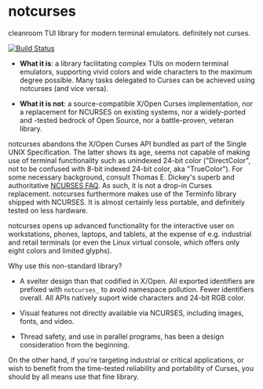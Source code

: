 # notcurses
cleanroom TUI library for modern terminal emulators. definitely not curses.

[![Build Status](https://drone.dsscaw.com:4443/api/badges/dankamongmen/notcurses/status.svg)](https://drone.dsscaw.com:4443/dankamongmen/notcurses)

* **What it is**: a library facilitating complex TUIs on modern terminal
    emulators, supporting vivid colors and wide characters to the
    maximum degree possible. Many tasks delegated to Curses can be
    achieved using notcurses (and vice versa).

* **What it is not**: a source-compatible X/Open Curses implementation, nor a
    replacement for NCURSES on existing systems, nor a widely-ported and -tested
    bedrock of Open Source, nor a battle-proven, veteran library.

notcurses abandons the X/Open Curses API bundled as part of the Single UNIX
Specification. The latter shows its age, seems not capable of making use of
terminal functionality such as unindexed 24-bit color ("DirectColor", not to be
confused with 8-bit indexed 24-bit color, aka "TrueColor"). For some necessary
background, consult Thomas E. Dickey's superb and authoritative [NCURSES
FAQ](https://invisible-island.net/ncurses/ncurses.faq.html#xterm_16MegaColors).
As such, it is not a drop-in Curses replacement. notcurses furthermore makes
use of the Terminfo library shipped with NCURSES. It is almost certainly less
portable, and definitely tested on less hardware.

notcurses opens up advanced functionality for the interactive user on
workstations, phones, laptops, and tablets, at the expense of e.g.
industrial and retail terminals (or even the Linux virtual console,
which offers only eight colors and limited glyphs).

Why use this non-standard library?

* A svelter design than that codified in X/Open. All exported identifiers
    are prefixed with `notcurses_` to avoid namespace pollution. Fewer
    identifiers overall. All APIs natively suport wide characters and
    24-bit RGB color.

* Visual features not directly available via NCURSES, including images,
    fonts, and video.

* Thread safety, and use in parallel programs, has been a design consideration
    from the beginning.

On the other hand, if you're targeting industrial or critical applications,
or wish to benefit from the time-tested reliability and portability of Curses,
you should by all means use that fine library.
